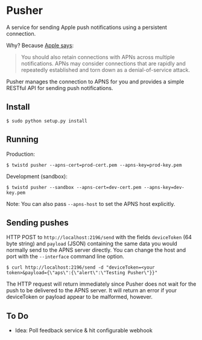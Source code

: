 Pusher
=======

A service for sending Apple push notifications using a persistent connection.

Why? Because [Apple says](http://goo.gl/3UgbY):

 > You should also retain connections with APNs across multiple notifications. APNs may consider connections that are rapidly and repeatedly established and torn down as a denial-of-service attack.

Pusher manages the connection to APNS for you and provides a simple RESTful API for sending push notifications.


Install
-------

    $ sudo python setup.py install


Running
-------

Production:

    $ twistd pusher --apns-cert=prod-cert.pem --apns-key=prod-key.pem

Development (sandbox):

    $ twistd pusher --sandbox --apns-cert=dev-cert.pem --apns-key=dev-key.pem

Note: You can also pass `--apns-host` to set the APNS host explicitly.


Sending pushes
--------------

HTTP POST to `http://localhost:2196/send` with the fields `deviceToken` (64 byte string) and `payload` (JSON) containing the same data you would normally send to the APNS server directly. You can change the host and port with the `--interface` command line option.

    $ curl http://localhost:2196/send -d "deviceToken=<your token>&payload={\"aps\":{\"alert\":\"Testing Pusher\"}}"

The HTTP request will return immediately since Pusher does not wait for the push to be delivered to the APNS server. It will return an error if your deviceToken or payload appear to be malformed, however.


To Do
-----

 * Idea: Poll feedback service & hit configurable webhook
